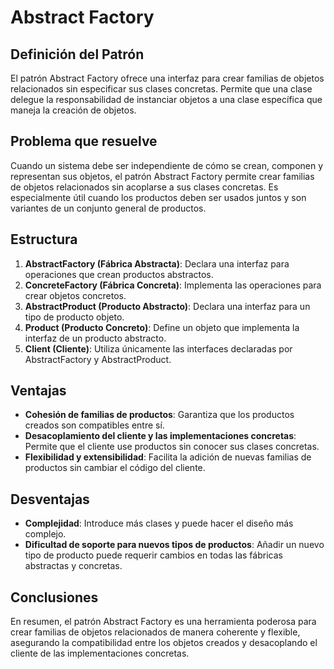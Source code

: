 # Abstract Factory

## Definición del Patrón

El patrón Abstract Factory ofrece una interfaz para crear familias de objetos relacionados sin especificar sus clases concretas. Permite que una clase delegue la responsabilidad de instanciar objetos a una clase específica que maneja la creación de objetos.

## Problema que resuelve

Cuando un sistema debe ser independiente de cómo se crean, componen y representan sus objetos, el patrón Abstract Factory permite crear familias de objetos relacionados sin acoplarse a sus clases concretas. Es especialmente útil cuando los productos deben ser usados juntos y son variantes de un conjunto general de productos.

## Estructura

1. **AbstractFactory (Fábrica Abstracta)**: Declara una interfaz para operaciones que crean productos abstractos.
2. **ConcreteFactory (Fábrica Concreta)**: Implementa las operaciones para crear objetos concretos.
3. **AbstractProduct (Producto Abstracto)**: Declara una interfaz para un tipo de producto objeto.
4. **Product (Producto Concreto)**: Define un objeto que implementa la interfaz de un producto abstracto.
5. **Client (Cliente)**: Utiliza únicamente las interfaces declaradas por AbstractFactory y AbstractProduct.

## Ventajas

* **Cohesión de familias de productos**: Garantiza que los productos creados son compatibles entre sí.
* **Desacoplamiento del cliente y las implementaciones concretas**: Permite que el cliente use productos sin conocer sus clases concretas.
* **Flexibilidad y extensibilidad**: Facilita la adición de nuevas familias de productos sin cambiar el código del cliente.

## Desventajas

* **Complejidad**: Introduce más clases y puede hacer el diseño más complejo.
* **Dificultad de soporte para nuevos tipos de productos**: Añadir un nuevo tipo de producto puede requerir cambios en todas las fábricas abstractas y concretas.

## Conclusiones

En resumen, el patrón Abstract Factory es una herramienta poderosa para crear familias de objetos relacionados de manera coherente y flexible, asegurando la compatibilidad entre los objetos creados y desacoplando el cliente de las implementaciones concretas.